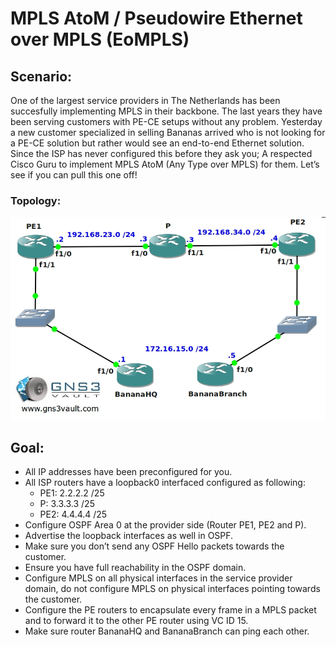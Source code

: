 # MPLS AtoM / Pseudowire Ethernet over MPLS (EoMPLS)

## Scenario:
One of the largest service providers in The Netherlands has been succesfully implementing MPLS in their backbone. The last years they have been serving customers with PE-CE setups without any problem. Yesterday a new customer specialized in selling Bananas arrived who is not looking for a PE-CE solution but rather would see an end-to-end Ethernet solution. Since the ISP has never configured this before they ask you; A respected Cisco Guru to implement MPLS AtoM (Any Type over MPLS) for them. Let’s see if you can pull this one off!

### Topology:
![Topology](./mplsatomeompls.jpg)

## Goal:
- All IP addresses have been preconfigured for you.
- All ISP routers have a loopback0 interfaced configured as following:
	* PE1: 2.2.2.2 /25
	* P: 3.3.3.3 /25
	* PE2: 4.4.4.4 /25
- Configure OSPF Area 0 at the provider side (Router PE1, PE2 and P).
- Advertise the loopback interfaces as well in OSPF.
- Make sure you don’t send any OSPF Hello packets towards the customer.
- Ensure you have full reachability in the OSPF domain.
- Configure MPLS on all physical interfaces in the service provider domain, do not configure MPLS on physical interfaces pointing towards the customer.
- Configure the PE routers to encapsulate every frame in a MPLS packet and to forward it to the other PE router using VC ID 15.
- Make sure router BananaHQ and BananaBranch can ping each other.